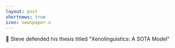 ```yaml
---
layout: post
shortnews: true
icon: newspaper-o
---
```


👺 Steve defended his thesis titled "Xenolinguistics: A SOTA Model"


